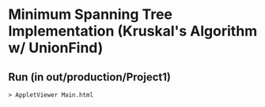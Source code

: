 # Minimum Spanning Tree Implementation (Kruskal's Algorithm w/ UnionFind)
## Run (in out/production/Project1)
`> AppletViewer Main.html`